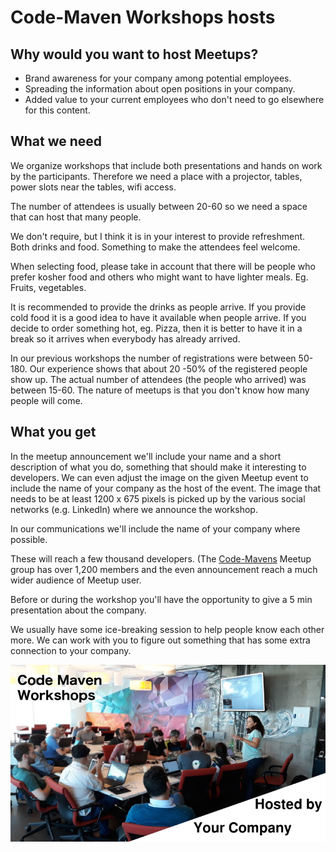 # Code-Maven Workshops hosts

## Why would you want to host Meetups?

* Brand awareness for your company among potential employees.
* Spreading the information about open positions in your company.
* Added value to your current employees who don't need to go elsewhere for this content.

## What we need

We organize workshops that include both presentations and hands on work by the participants. Therefore we need a place with a projector, tables, power slots near the tables, wifi access.

The number of attendees is usually between 20-60 so we need a space that can host that many people.

We don't require, but I think it is in your interest to provide refreshment. Both drinks and food. Something to make the attendees feel welcome.

When selecting food, please take in account that there will be people who prefer kosher food and others who might want to have lighter meals. Eg. Fruits, vegetables.

It is recommended to provide the drinks as people arrive.
If you provide cold food it is a good idea to have it available when people arrive.
If you decide to order something hot, eg. Pizza, then it is better to have it in a break so it arrives when everybody
has already arrived.

In our previous workshops the number of registrations were between 50-180.  Our experience shows that about 20 -50% of the registered people show up.
The actual number of attendees (the people who arrived) was between 15-60. The nature of meetups is that you don't know how many people will come.

## What you get

In the meetup announcement we'll include your name and a short description of what you do, something that should make it interesting to developers.
We can even adjust the image on the given Meetup event to include the name of your company as the host of the event.
The image that needs to be at least 1200 x 675 pixels is picked up by the various social networks (e.g. LinkedIn) where we announce the workshop.

In our communications we'll include the name of your company where possible.

These will reach a few thousand developers. (The [Code-Mavens](https://www.meetup.com/Code-Mavens) Meetup group has over
1,200 members and the even announcement reach a much wider audience of Meetup user.

Before or during the workshop you'll have the opportunity to give a 5 min presentation about the company.

We usually have some ice-breaking session to help people know each other more. We can work with you to figure out something that has some extra connection to your company.

![Code-Maven Workshops](images/hosted-by-your-company-800x450.png)
